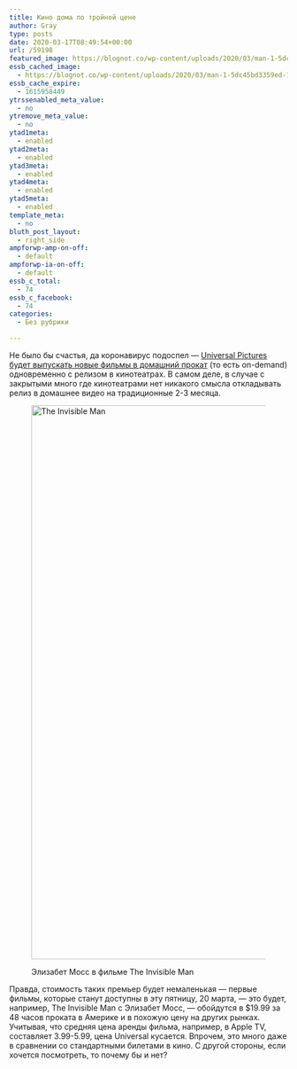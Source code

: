 ```yaml
---
title: Кино дома по тройной цене
author: Gray
type: posts
date: 2020-03-17T08:49:54+00:00
url: /59198
featured_image: https://blognot.co/wp-content/uploads/2020/03/man-1-5dc45bd3359ed-1.jpg
essb_cached_image:
  - https://blognot.co/wp-content/uploads/2020/03/man-1-5dc45bd3359ed-1.jpg
essb_cache_expire:
  - 1615958449
ytrssenabled_meta_value:
  - no
ytremove_meta_value:
  - no
ytad1meta:
  - enabled
ytad2meta:
  - enabled
ytad3meta:
  - enabled
ytad4meta:
  - enabled
ytad5meta:
  - enabled
template_meta:
  - no
bluth_post_layout:
  - right_side
ampforwp-amp-on-off:
  - default
ampforwp-ia-on-off:
  - default
essb_c_total:
  - 74
essb_c_facebook:
  - 74
categories:
  - Без рубрики

---
```








Не было бы счастья, да коронавирус подоспел — [Universal Pictures будет выпускать новые фильмы в домашний прокат][1] (то есть on-demand) одновременно с релизом в кинотеатрах. В самом деле, в случае с закрытыми много где кинотеатрами нет никакого смысла откладывать релиз в домашнее видео на традиционные 2-3 месяца. <figure class="wp-block-image size-large">

<img data-attachment-id="59199" data-permalink="https://blognot.co/59198/man-1-5dc45bd3359ed-1" data-orig-file="https://i2.wp.com/blognot.co/wp-content/uploads/2020/03/man-1-5dc45bd3359ed-1.jpg?fit=1900%2C1000&ssl=1" data-orig-size="1900,1000" data-comments-opened="1" data-image-meta="{&quot;aperture&quot;:&quot;0&quot;,&quot;credit&quot;:&quot;&quot;,&quot;camera&quot;:&quot;&quot;,&quot;caption&quot;:&quot;&quot;,&quot;created_timestamp&quot;:&quot;0&quot;,&quot;copyright&quot;:&quot;&quot;,&quot;focal_length&quot;:&quot;0&quot;,&quot;iso&quot;:&quot;0&quot;,&quot;shutter_speed&quot;:&quot;0&quot;,&quot;title&quot;:&quot;&quot;,&quot;orientation&quot;:&quot;0&quot;}" data-image-title="man-1-5dc45bd3359ed-1" data-image-description="" data-medium-file="https://i2.wp.com/blognot.co/wp-content/uploads/2020/03/man-1-5dc45bd3359ed-1.jpg?fit=300%2C158&ssl=1" data-large-file="https://i2.wp.com/blognot.co/wp-content/uploads/2020/03/man-1-5dc45bd3359ed-1.jpg?fit=740%2C390&ssl=1" width="1900" height="1000" src="https://i2.wp.com/blognot.co/wp-content/uploads/2020/03/man-1-5dc45bd3359ed-1.jpg?fit=740%2C390&ssl=1" alt="The Invisible Man" class="wp-image-59199" srcset="https://i2.wp.com/blognot.co/wp-content/uploads/2020/03/man-1-5dc45bd3359ed-1.jpg?w=1900&ssl=1 1900w, https://i2.wp.com/blognot.co/wp-content/uploads/2020/03/man-1-5dc45bd3359ed-1.jpg?resize=300%2C158&ssl=1 300w, https://i2.wp.com/blognot.co/wp-content/uploads/2020/03/man-1-5dc45bd3359ed-1.jpg?resize=1024%2C539&ssl=1 1024w, https://i2.wp.com/blognot.co/wp-content/uploads/2020/03/man-1-5dc45bd3359ed-1.jpg?resize=768%2C404&ssl=1 768w, https://i2.wp.com/blognot.co/wp-content/uploads/2020/03/man-1-5dc45bd3359ed-1.jpg?resize=1536%2C808&ssl=1 1536w, https://i2.wp.com/blognot.co/wp-content/uploads/2020/03/man-1-5dc45bd3359ed-1.jpg?resize=700%2C368&ssl=1 700w, https://i2.wp.com/blognot.co/wp-content/uploads/2020/03/man-1-5dc45bd3359ed-1.jpg?resize=800%2C421&ssl=1 800w, https://i2.wp.com/blognot.co/wp-content/uploads/2020/03/man-1-5dc45bd3359ed-1.jpg?w=600&ssl=1 600w, https://i2.wp.com/blognot.co/wp-content/uploads/2020/03/man-1-5dc45bd3359ed-1.jpg?w=1480&ssl=1 1480w" sizes="(max-width: 740px) 100vw, 740px" /> <figcaption>Элизабет Мосс в фильме The Invisible Man</figcaption></figure> 

Правда, стоимость таких премьер будет немаленькая — первые фильмы, которые станут доступны в эту пятницу, 20 марта, —&nbsp;это будет, например, The Invisible Man c Элизабет Мосс, — обойдутся в $19.99 за 48 часов проката в Америке и в похожую цену на других рынках. Учитывая, что средняя цена аренды фильма, например, в Apple TV, составляет 3.99-5.99, цена Universal кусается. Впрочем, это много даже в сравнении со стандартными билетами в кино. С другой стороны, если хочется посмотреть, то почему бы и нет?

 [1]: https://corporate.comcast.com/press/releases/comcast-nbcuniversal-moves-to-make-current-movies-available-in-the-home